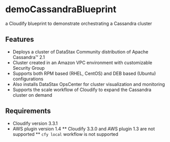 # demoCassandraBlueprint
a Cloudify blueprint to demonstrate orchestrating a Cassandra cluster
## Features
* Deploys a cluster of DataStax Community distribution of Apache Cassandra™ 2.1
* Cluster created in an Amazon VPC environment with customizable Security Group
* Supports both RPM based (RHEL, CentOS) and DEB based (Ubuntu) configurations
* Also installs DataStax OpsCenter for cluster visualization and monitoring
* Supports the scale workflow of Cloudify to expand the Cassandra cluster on demand
## Requirements
* Cloudify version 3.3.1
* AWS plugin version 1.4
** Cloudify 3.3.0 and AWS plugin 1.3 are not supported
** ```cfy local``` workflow is not supported
